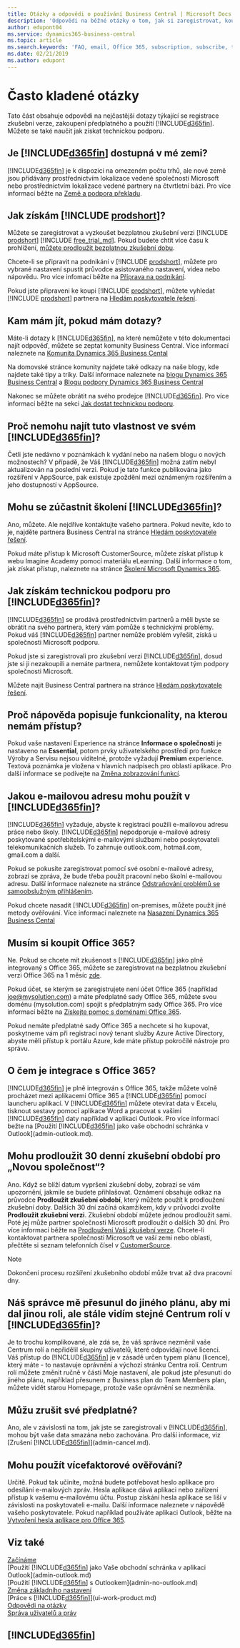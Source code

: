 ```yaml
---
title: Otázky a odpovědi o používání Business Central | Microsoft Docs
description: 'Odpovědi na běžné otázky o tom, jak si zaregistrovat, koupit Business Central, získat zkušební verzi, získat podporu, prodloužit zkušební období, zrušit předplatné, vyhledat školení a další podporu.'
author: edupont04
ms.service: dynamics365-business-central
ms.topic: article
ms.search.keywords: 'FAQ, email, Office 365, subscription, subscribe, trial, plan, application area, experience, support, buy, upgrade, extend'
ms.date: 02/21/2019
ms.author: edupont
---
```

# <a name="frequently-asked-questions"></a>Často kladené otázky

Tato část obsahuje odpovědi na nejčastější dotazy týkající se registrace zkušební verze, zakoupení předplatného a použití [!INCLUDE[d365fin](includes/d365fin_md.md)]. Můžete se také naučit jak získat technickou podporu.  

## <a name="is-included365finincludesd365fin_mdmd-available-in-my-country"></a>Je [!INCLUDE[d365fin](includes/d365fin_md.md)] dostupná v mé zemi?

[!INCLUDE[d365fin](includes/d365fin_md.md)] je k dispozici na omezeném počtu trhů, ale nové země jsou přidávány prostřednictvím lokalizace vedené společností Microsoft nebo prostřednictvím lokalizace vedené partnery na čtvrtletní bázi. Pro více informací běžte na [Země a podpora překladu](/dynamics365/business-central/dev-itpro/compliance/apptest-countries-and-translations).  

## <a name="how-do-i-get-include-prodshortincludesprodshortmd"></a>Jak získám [!INCLUDE [prodshort](includes/prodshort.md)]?

Můžete se zaregistrovat a vyzkoušet bezplatnou zkušební verzi [!INCLUDE [prodshort](includes/prodshort.md)] [!INCLUDE [free_trial_md](includes/free_trial_md.md)]. Pokud budete chtít více času k prohlížení, [můžete prodloužit bezplatnou zkušební dobu](#can-i-extend-my-30-day-new-company-trial-period).  

Chcete-li se připravit na podnikání v [!INCLUDE [prodshort](includes/prodshort.md)], můžete pro vybrané nastavení spustit průvodce asistovaného nastavení, videa nebo nápovědu. Pro více infomací běžte na [Příprava na podnikání](ui-get-ready-business.md).  

Pokud jste připraveni ke koupi [!INCLUDE [prodshort](includes/prodshort.md)], můžete vyhledat [!INCLUDE [prodshort](includes/prodshort.md)] partnera na [Hledám poskytovatele řešení](https://go.microsoft.com/fwlink/?linkid=2038145).  

## <a name="where-do-i-go-if-i-have-questions"></a>Kam mám jít, pokud mám dotazy?
Máte-li dotazy k [!INCLUDE[d365fin](includes/d365fin_md.md)], na které nemůžete v této dokumentaci najít odpověď, můžete se zeptat komunity Business Central. Více informací naleznete na [Komunita Dynamics 365 Business Cental](https://community.dynamics.com/business)  

Na domovské stránce komunity najdete také odkazy na naše blogy, kde najdete také tipy a triky. Další informace naleznete na [blogu Dynamics 365 Business Central](https://community.dynamics.com/business/b/financials) a [Blogu podpory Dynamics 365 Business Central](https://community.dynamics.com/business/b/dynamics365financialssupport)  

Nakonec se můžete obrátit na svého prodejce [!INCLUDE[d365fin](includes/d365fin_md.md)]. Pro více informací běžte na sekci [Jak dostat technickou podporu](across-faq.md#how-do-i-get-technical-support-for-).  

## <a name="why-cant-i-find-that-capability-in-my-included365finincludesd365fin_mdmd"></a>Proč nemohu najít tuto vlastnost ve svém [!INCLUDE[d365fin](includes/d365fin_md.md)]?
Četli jste nedávno v poznámkách k vydání nebo na našem blogu o nových možnostech? V případě, že Váš [!INCLUDE[d365fin](includes/d365fin_md.md)] možná zatím nebyl aktualizován na poslední verzi. Pokud je tato funkce publikována jako rozšíření v AppSource, pak existuje zpoždění mezi oznámeným rozšířením a jeho dostupností v AppSource.  

## <a name="can-i-get-training-in-included365finincludesd365fin_mdmd"></a>Mohu se zúčastnit školení [!INCLUDE[d365fin](includes/d365fin_md.md)]?
Ano, můžete. Ale nejdříve kontaktujte vašeho partnera. Pokud nevíte, kdo to je, najděte partnera Business Central na stránce [Hledám poskytovatele řešení](https://go.microsoft.com/fwlink/?linkid=2038145).  

Pokud máte přístup k Microsoft CustomerSource, můžete získat přístup k webu Imagine Academy pomocí materiálu eLearning. Další informace o tom, jak získat přístup, naleznete na stránce [Školení Microsoft Dynamics 365](/dynamics365/get-started/training/index#dynamics-365-customers).  

## <a name="how-do-i-get-technical-support-for-included365finincludesd365fin_mdmd"></a>Jak získám technickou podporu pro [!INCLUDE[d365fin](includes/d365fin_md.md)]?

[!INCLUDE[d365fin](includes/d365fin_md.md)] se prodává prostřednictvím partnerů a měli byste se obrátit na svého partnera, který vám pomůže s technickými problémy. Pokud váš [!INCLUDE[d365fin](includes/d365fin_md.md)] partner nemůže problém vyřešit, získá u společnosti Microsoft podporu.  

Pokud jste si zaregistrovali pro zkušební verzi [!INCLUDE[d365fin](includes/d365fin_md.md)], dosud jste si ji nezakoupili a nemáte partnera, nemůžete kontaktovat tým podpory společnosti Microsoft.  

Můžete najít Business Central partnera na stránce [Hledám poskytovatele řešení](https://go.microsoft.com/fwlink/?linkid=2038145).  

## <a name="why-does-help-describe-functionality-that-i-cannot-access"></a>Proč nápověda popisuje funkcionality, na kterou nemám přístup?
Pokud vaše nastavení Experience na stránce **Informace o společnosti** je nastaveno na **Essential**, potom prvky uživatelského prostředí pro funkce Výroby a Servisu nejsou viditelné, protože vyžadují **Premium** experience. Textová poznámka je vložena v hlavních nadpisech pro oblasti aplikace. Pro další informace se podívejte na [Změna zobrazování funkcí](ui-experiences.md).  

## <a name="what-email-address-can-i-use-with-included365finincludesd365fin_mdmd"></a>Jakou e-mailovou adresu mohu použít v [!INCLUDE[d365fin](includes/d365fin_md.md)]?
[!INCLUDE[d365fin](includes/d365fin_md.md)] vyžaduje, abyste k registraci použili e-mailovou adresu práce nebo školy. [!INCLUDE[d365fin](includes/d365fin_md.md)] nepodporuje e-mailové adresy poskytované spotřebitelskými e-mailovými službami nebo poskytovateli telekomunikačních služeb. To zahrnuje outlook.com, hotmail.com, gmail.com a další.  

Pokud se pokusíte zaregistrovat pomocí své osobní e-mailové adresy, zobrazí se zpráva, že bude třeba použít pracovní nebo školní e-mailovou adresu. Další informace naleznete na stránce [Odstraňování problémů se samoobslužným přihlášením](ui-troubleshoot-self-signup.md).  

Pokud chcete nasadit [!INCLUDE[d365fin](includes/d365fin_md.md)] on-premises, můžete použít jiné metody ověřování. Více informací naleznete na [Nasazení Dynamics 365 Business Cental](/dynamics365/business-central/dev-itpro/deployment/deployment)  

## <a name="do-i-have-to-buy-office-365"></a>Musím si koupit Office 365?
Ne. Pokud se chcete mít zkušenost s [!INCLUDE[d365fin](includes/d365fin_md.md)] jako plně integrovaný s Office 365, můžete se zaregistrovat na bezplatnou zkušební verzi Office 365 na 1 měsíc [zde](https://products.office.com/try).  

Pokud účet, se kterým se zaregistrujete není účet Office 365 (například joe@mysolution.com) a máte předplatné sady Office 365, můžete svou doménu (mysolution.com) spojit s předplatným sady Office 365. Pro více informací běžte na [Získejte pomoc s doménami Office 365](/office365/admin/get-help-with-domains/get-help-with-domains?view=o365-worldwide).

Pokud nemáte předplatné sady Office 365 a nechcete si ho kupovat, poskytneme vám při registraci nový tenant služby Azure Active Directory, abyste měli přístup k portálu Azure, kde máte přístup pokročilé nástroje pro správu.  

## <a name="what-is-the-integration-with-office-365-about"></a>O čem je integrace s Office 365?
[!INCLUDE[d365fin](includes/d365fin_md.md)] je plně integrován s Office 365, takže můžete volně procházet mezi aplikacemi Office 365 a [!INCLUDE[d365fin](includes/d365fin_md.md)] pomocí launcheru aplikací. V [!INCLUDE[d365fin](includes/d365fin_md.md)] můžete otevírat data v Excelu, tisknout sestavy pomocí aplikace Word a pracovat s vašimi [!INCLUDE[d365fin](includes/d365fin_md.md)] daty například v aplikaci Outlook. Pro více informací bežte na [Použití [!INCLUDE[d365fin](includes/d365fin_md.md)] jako vaše obchodní schránka v Outlook](admin-outlook.md).  

## <a name="can-i-extend-my-30-day-new-company-trial-period"></a>Mohu prodloužit 30 denní zkušební období pro „Novou společnost“?
Ano. Když se blíží datum vypršení zkušební doby, zobrazí se vám upozornění, jakmile se budete přihlašovat. Oznámení obsahuje odkaz na průvodce **Prodloužit zkušební období**, který můžete použít k prodloužení zkušební doby. Dalších 30 dní začíná okamžikem, kdy v průvodci zvolíte **Prodloužit zkušební verzi**. Zkušební období můžete jednou prodloužit sami. Poté jej může partner společnosti Microsoft prodloužit o dalších 30 dní. Pro více informací běžte na [Prodloužení Vaší zkušební verze](admin-extend-trial.md). Chcete-li kontaktovat partnera společnosti Microsoft ve vaší zemi nebo oblasti, přečtěte si seznam telefonních čísel v [CustomerSource](https://mbs.microsoft.com/customersource/northamerica/CRM/support/support-news/Support_Telephone#linkc).  

> [!NOTE]
> Dokončení procesu rozšíření zkušebního období může trvat až dva pracovní dny.  

## <a name="our-administrator-has-moved-me-to-another-plan-to-give-me-another-role-but-i-still-see-the-same-role-center-in-included365finincludesd365fin_mdmd"></a>Náš správce mě přesunul do jiného plánu, aby mi dal jinou roli, ale stále vidím stejné Centrum rolí v [!INCLUDE[d365fin](includes/d365fin_md.md)]?
Je to trochu komplikované, ale zdá se, že váš správce nezměnil vaše Centrum rolí a nepřidělil skupiny uživatelů, které odpovídají nové licenci. Váš přístup do [!INCLUDE[d365fin](includes/d365fin_md.md)] je v zásadě určen typem plánu (licence), který máte - to nastavuje oprávnění a výchozí stránku Centra rolí. Centrum rolí můžete změnit ručně v části Moje nastavení, ale pokud jste přesunuti do jiného plánu, například přesunem z Business plan do Team Members plan, můžete vidět starou Homepage, protože vaše oprávnění se nezměnila.  

## <a name="can-i-cancel-my-subscription"></a>Můžu zrušit své předplatné?
Ano, ale v závislosti na tom, jak jste se zaregistrovali v [!INCLUDE[d365fin](includes/d365fin_md.md)], mohou být vaše data smazána nebo zachována. Pro další informace, viz [Zrušení [!INCLUDE[d365fin](includes/d365fin_md.md)]](admin-cancel.md).  

## <a name="can-i-use-multi-factor-authentication"></a>Mohu použít vícefaktorové ověřování?
Určitě. Pokud tak učiníte, možná budete potřebovat heslo aplikace pro odesílání e-mailových zpráv. Hesla aplikace dává aplikaci nebo zařízení přístup k vašemu e-mailovému účtu. Postup získání hesla aplikace se liší v závislosti na poskytovateli e-mailu. Další informace naleznete v nápovědě vašeho poskytovatele. Pokud například používáte aplikaci Outlook, běžte na [Vytvoření hesla aplikace pro Office 365](https://go.microsoft.com/fwlink/?linkid=2082543).

## <a name="see-also"></a>Viz také

[Začínáme](product-get-started.md)  
[Použití [!INCLUDE[d365fin](includes/d365fin_md.md)] jako Vaše obchodní schránka v aplikaci Outlook](admin-outlook.md)  
[Použití [!INCLUDE[d365fin](includes/d365fin_md.md)] s Outlookem](admin-no-outlook.md)  
[Změna základního nastavení](ui-change-basic-settings.md)  
[Práce s [!INCLUDE[d365fin](includes/d365fin_md.md)]](ui-work-product.md)  
[Odpovědi na otázky](product-get-started.md#getting-answers-to-questions)  
[Správa uživatelů a práv](ui-how-users-permissions.md)  

## [!INCLUDE[d365fin](includes/free_trial_md.md)]  
